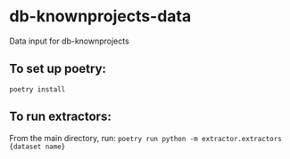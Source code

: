 # db-knownprojects-data
Data input for db-knownprojects

## To set up poetry:
`poetry install`

## To run extractors:

From the main directory, run:
`poetry run python -m extractor.extractors {dataset name}`
